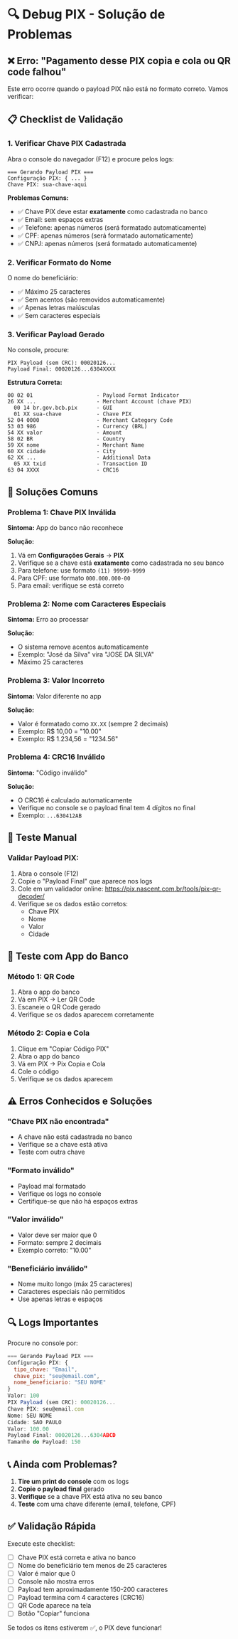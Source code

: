 # 🔍 Debug PIX - Solução de Problemas

## ❌ Erro: "Pagamento desse PIX copia e cola ou QR code falhou"

Este erro ocorre quando o payload PIX não está no formato correto. Vamos verificar:

## 📋 **Checklist de Validação**

### **1. Verificar Chave PIX Cadastrada**

Abra o console do navegador (F12) e procure pelos logs:
```
=== Gerando Payload PIX ===
Configuração PIX: { ... }
Chave PIX: sua-chave-aqui
```

**Problemas Comuns:**
- ✅ Chave PIX deve estar **exatamente** como cadastrada no banco
- ✅ Email: sem espaços extras
- ✅ Telefone: apenas números (será formatado automaticamente)
- ✅ CPF: apenas números (será formatado automaticamente)
- ✅ CNPJ: apenas números (será formatado automaticamente)

### **2. Verificar Formato do Nome**

O nome do beneficiário:
- ✅ Máximo 25 caracteres
- ✅ Sem acentos (são removidos automaticamente)
- ✅ Apenas letras maiúsculas
- ✅ Sem caracteres especiais

### **3. Verificar Payload Gerado**

No console, procure:
```
PIX Payload (sem CRC): 00020126...
Payload Final: 00020126...6304XXXX
```

**Estrutura Correta:**
```
00 02 01                    - Payload Format Indicator
26 XX ...                   - Merchant Account (chave PIX)
  00 14 br.gov.bcb.pix      - GUI
  01 XX sua-chave           - Chave PIX
52 04 0000                  - Merchant Category Code
53 03 986                   - Currency (BRL)
54 XX valor                 - Amount
58 02 BR                    - Country
59 XX nome                  - Merchant Name
60 XX cidade                - City
62 XX ...                   - Additional Data
  05 XX txid                - Transaction ID
63 04 XXXX                  - CRC16
```

## 🔧 **Soluções Comuns**

### **Problema 1: Chave PIX Inválida**

**Sintoma:** App do banco não reconhece

**Solução:**
1. Vá em **Configurações Gerais** → **PIX**
2. Verifique se a chave está **exatamente** como cadastrada no seu banco
3. Para telefone: use formato `(11) 99999-9999`
4. Para CPF: use formato `000.000.000-00`
5. Para email: verifique se está correto

### **Problema 2: Nome com Caracteres Especiais**

**Sintoma:** Erro ao processar

**Solução:**
- O sistema remove acentos automaticamente
- Exemplo: "José da Silva" vira "JOSE DA SILVA"
- Máximo 25 caracteres

### **Problema 3: Valor Incorreto**

**Sintoma:** Valor diferente no app

**Solução:**
- Valor é formatado como `XX.XX` (sempre 2 decimais)
- Exemplo: R$ 10,00 = "10.00"
- Exemplo: R$ 1.234,56 = "1234.56"

### **Problema 4: CRC16 Inválido**

**Sintoma:** "Código inválido"

**Solução:**
- O CRC16 é calculado automaticamente
- Verifique no console se o payload final tem 4 dígitos no final
- Exemplo: `...630412AB`

## 🧪 **Teste Manual**

### **Validar Payload PIX:**

1. Abra o console (F12)
2. Copie o "Payload Final" que aparece nos logs
3. Cole em um validador online: https://pix.nascent.com.br/tools/pix-qr-decoder/
4. Verifique se os dados estão corretos:
   - Chave PIX
   - Nome
   - Valor
   - Cidade

## 📱 **Teste com App do Banco**

### **Método 1: QR Code**
1. Abra o app do banco
2. Vá em PIX → Ler QR Code
3. Escaneie o QR Code gerado
4. Verifique se os dados aparecem corretamente

### **Método 2: Copia e Cola**
1. Clique em "Copiar Código PIX"
2. Abra o app do banco
3. Vá em PIX → Pix Copia e Cola
4. Cole o código
5. Verifique se os dados aparecem

## ⚠️ **Erros Conhecidos e Soluções**

### **"Chave PIX não encontrada"**
- A chave não está cadastrada no banco
- Verifique se a chave está ativa
- Teste com outra chave

### **"Formato inválido"**
- Payload mal formatado
- Verifique os logs no console
- Certifique-se que não há espaços extras

### **"Valor inválido"**
- Valor deve ser maior que 0
- Formato: sempre 2 decimais
- Exemplo correto: "10.00"

### **"Beneficiário inválido"**
- Nome muito longo (máx 25 caracteres)
- Caracteres especiais não permitidos
- Use apenas letras e espaços

## 🔍 **Logs Importantes**

Procure no console por:

```javascript
=== Gerando Payload PIX ===
Configuração PIX: {
  tipo_chave: "Email",
  chave_pix: "seu@email.com",
  nome_beneficiario: "SEU NOME"
}
Valor: 100
PIX Payload (sem CRC): 00020126...
Chave PIX: seu@email.com
Nome: SEU NOME
Cidade: SAO PAULO
Valor: 100.00
Payload Final: 00020126...6304ABCD
Tamanho do Payload: 150
```

## 📞 **Ainda com Problemas?**

1. **Tire um print do console** com os logs
2. **Copie o payload final** gerado
3. **Verifique** se a chave PIX está ativa no seu banco
4. **Teste** com uma chave diferente (email, telefone, CPF)

## ✅ **Validação Rápida**

Execute este checklist:
- [ ] Chave PIX está correta e ativa no banco
- [ ] Nome do beneficiário tem menos de 25 caracteres
- [ ] Valor é maior que 0
- [ ] Console não mostra erros
- [ ] Payload tem aproximadamente 150-200 caracteres
- [ ] Payload termina com 4 caracteres (CRC16)
- [ ] QR Code aparece na tela
- [ ] Botão "Copiar" funciona

Se todos os itens estiverem ✅, o PIX deve funcionar!
